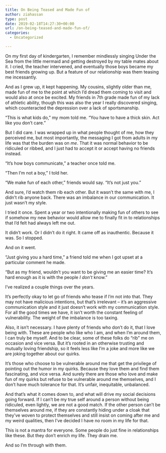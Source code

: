```yaml
---
title: On Being Teased and Made Fun of
author: ziahassan
type: post
date: 2019-02-18T14:27:30+00:00
url: /on-being-teased-and-made-fun-of/
categories:
  - Uncategorized

---
```

On my first day of kindergarten, I remember mindlessly singing Under the Sea from the little mermaid and getting destroyed by my table mates about it. I cried, the teacher intervened, and eventually those boys became my best friends growing up. But a feature of our relationship was them teasing me incessantly.

And as I grew up, it kept happening. My cousins, slightly older than me, made fun of me to the point at which I&#8217;d dread them coming to visit and would also at once be excited. My friends in 7th grade made fun of my lack of athletic ability, though this was also the year I really discovered singing, which counteracted the depression over a lack of sportsmanship.

&#8220;This is what kids do,&#8221; my mom told me. &#8220;You have to have a thick skin. Act like you don&#8217;t care.&#8221;

But I did care. I was wrapped up in what people thought of me, how they perceived me, but most importantly, the messaging I got from adults in my life was that the burden was on _me_. That it was normal behavior to be ridiculed or ribbed, and I just had to accept it or accept having no friends instead.

&#8220;It&#8217;s how boys communicate,&#8221; a teacher once told me.

&#8220;Then I&#8217;m not a boy,&#8221; I told her.

&#8220;We make fun of each other,&#8221; friends would say. &#8220;It&#8217;s not just you.&#8221;

And sure, I&#8217;d watch them rib each other. But it wasn&#8217;t the same with me, I didn&#8217;t rib anyone back. There was an imbalance in our communication. It just wasn&#8217;t my style.

I tried it once. Spent a year or two intentionally making fun of others to see if somehow my new behavior would allow me to finally fit in to relationships that I&#8217;d felt had always left me out.

It didn&#8217;t work. Or I didn&#8217;t do it right. It came off as inauthentic. Because it was. So I stopped.

And on it went.

&#8220;Just giving you a hard time,&#8221; a friend told me when I got upset at a particular comment he made.

&#8220;But as my friend, wouldn&#8217;t you want to be giving me an easier time? It&#8217;s hard enough as it is with the people _I don&#8217;t_ know.&#8221;

I&#8217;ve realized a couple things over the years.

It&#8217;s perfectly okay to let go of friends who tease if I&#8217;m not into that. They may not have malicious intentions, but that&#8217;s irrelevant &#8211; it&#8217;s an aggressive communication style and it just doesn&#8217;t work with my communication style. For all the good times we have, it isn&#8217;t worth the constant feeling of vulnerability. The weight of the imbalance is too taxing.

Also, it isn&#8217;t necessary. I have plenty of friends who don&#8217;t do it, that I love being with. These are people who like who I am, and when I&#8217;m around them, I can truly be myself. And to be clear, some of these folks do &#8220;rib&#8221; me on occasion and vice versa. But it&#8217;s rooted in an otherwise trusting and mutually loving friendship, so it feels less like I&#8217;m a joke and more like we are joking together about our quirks.

It&#8217;s those who choose to be vulnerable around me that get the privilege of pointing out the humor in my quirks. Because they love them and find them fascinating, and vice versa. And surely there are those who love and make fun of my quirks but refuse to be vulnerable around me themselves, and I don&#8217;t have much tolerance for that. It&#8217;s unfair, inequitable, unbalanced.

And that&#8217;s what it comes down to, and what will drive my social decisions going forward. If I can&#8217;t be my true self around a person without being ridiculed, even lightly, we are not a good match. If the other person can&#8217;t be themselves around me, if they are constantly hiding under a cloak that they&#8217;ve woven to protect themselves and still insist on coming after me and my weird qualities, then I&#8217;ve decided I have no room in my life for that.

This is not a mantra for everyone. Some people do just fine in relationships like these. But they don&#8217;t enrich my life. They drain me.

And so I&#8217;m through with them.